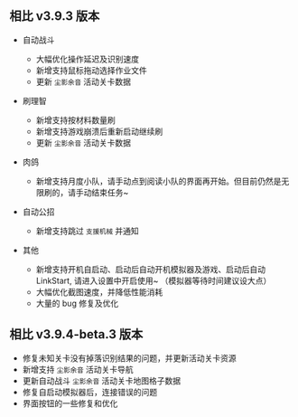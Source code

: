 ## 相比 v3.9.3 版本

- 自动战斗
  - 大幅优化操作延迟及识别速度
  - 新增支持鼠标拖动选择作业文件
  - 更新 `尘影余音` 活动关卡数据

- 刷理智
  - 新增支持按材料数量刷
  - 新增支持游戏崩溃后重新启动继续刷
  - 更新 `尘影余音` 活动关卡数据

- 肉鸽
  - 新增支持月度小队，请手动点到阅读小队的界面再开始。但目前仍然是无限刷的，请手动结束任务~

- 自动公招
  - 新增支持跳过 `支援机械` 并通知

- 其他
  - 新增支持开机自启动、启动后自动开机模拟器及游戏、启动后自动 LinkStart, 请进入设置中开启使用~ （模拟器等待时间建议设大点）
  - 大幅优化截图速度，并降低性能消耗
  - 大量的 bug 修复及优化

## 相比 v3.9.4-beta.3 版本

- 修复未知关卡没有掉落识别结果的问题，并更新活动关卡资源
- 新增支持 `尘影余音` 活动关卡导航
- 更新自动战斗 `尘影余音` 活动关卡地图格子数据
- 修复自启动模拟器后，连接错误的问题
- 界面按钮的一些修复和优化
